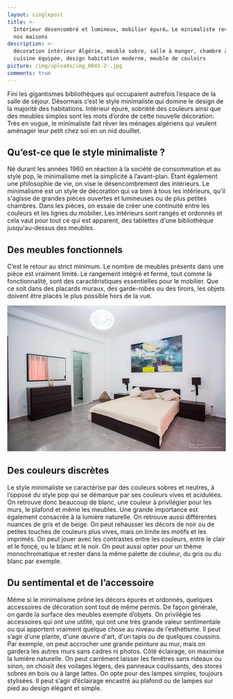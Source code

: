 ```yaml
---
layout: singlepost
title: >-
  Intérieur désencombré et lumineux, mobilier épuré… Le minimaliste revient dans
  nos maisons
description: >-
  décoration intérieur Algérie, meuble sobre, salle à manger, chambre à coucher,
  cuisine équipée, design habitation moderne, meuble de couloirs
picture: /img/uploads/img_0045-2-.jpg
comments: true
---
```

Fini les gigantismes bibliothèques qui occupaient autrefois l’espace de la salle de séjour. Désormais c’est le style minimaliste qui domine le design de la majorité des habitations. Intérieur épuré, sobriété des couleurs ainsi que des meubles simples sont les mots d’ordre de  cette nouvelle décoration. Très en vogue,  le minimaliste fait rêver les ménages algériens qui veulent aménager leur petit chez soi en un nid douillet. 

## Qu’est-ce que le style minimaliste ?

Né durant les années 1960 en réaction à la société de consommation et au style pop, le minimalisme met la simplicité à l’avant-plan. Étant également une philosophie de vie, on vise le désencombrement des intérieurs. Le minimalisme est un style de décoration qui va bien à tous les intérieurs, qu'il s'agisse de grandes pièces ouvertes et lumineuses ou de plus petites chambres. Dans les pièces, on essaie de créer une continuité entre les couleurs et les lignes du mobilier. Les intérieurs sont rangés et ordonnés et cela vaut pour tout ce qui est apparent, des tablettes d'une bibliothèque jusqu'au-dessus des meubles.

## Des meubles fonctionnels

C’est le retour au strict minimum. Le nombre de meubles présents dans une pièce est vraiment limité. Le rangement intégré et fermé, tout comme la fonctionnalité, sont des caractéristiques essentielles pour le mobilier. Que ce soit dans des placards muraux, des garde-robes ou des tiroirs, les objets doivent être placés le plus possible hors de la vue.

![](/img/uploads/img_3619-3-.jpg)

## Des couleurs discrètes

Le style minimaliste se caractérise par des couleurs sobres et neutres, à l’opposé du style pop qui se démarque par ses couleurs vives et acidulées. On retrouve donc beaucoup de blanc, une couleur à privilégier pour les murs, le plafond et même les meubles. Une grande importance est également consacrée à la lumière naturelle. On retrouve aussi différentes nuances de gris et de beige. On peut rehausser les décors de noir ou de petites touches de couleurs plus vives, mais on limite les motifs et les imprimés. On peut jouer avec les contrastes entre les couleurs, entre le clair et le foncé, ou le blanc et le noir. On peut aussi opter pour un thème monochromatique et rester dans la même palette de couleur, du gris ou du blanc par exemple.

## Du sentimental et de l’accessoire

Même si le minimalisme prône les décors épurés et ordonnés, quelques accessoires de décoration sont tout de même permis. De façon générale, on garde la surface des meubles exempte d’objets. On privilégie les accessoires qui ont une utilité, qui ont une très grande valeur sentimentale ou qui apportent vraiment quelque chose au niveau de l’esthétisme. Il peut s’agir d’une plante, d'une œuvre d'art, d'un tapis ou de quelques coussins. Par exemple, on peut accrocher une grande peinture au mur, mais on gardera les autres murs sans cadres ni photos.  Côté éclairage, on maximise la lumière naturelle. On peut carrément laisser les fenêtres sans rideaux ou sinon, on choisit des voilages légers, des panneaux coulissants, des stores sobres en bois ou à large lattes. On opte pour des lampes simples, toujours stylisées. Il peut s’agir d’éclairage encastré au plafond ou de lampes sur pied au design élégant et simple.
